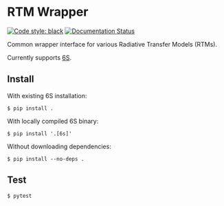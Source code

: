 # RTM Wrapper

[![Code style: black](https://img.shields.io/badge/code%20style-black-black.svg)](https://github.com/psf/black)
[![Documentation Status](https://readthedocs.org/projects/rtm-wrapper/badge/?version=develop)](https://rtm-wrapper.readthedocs.io/en/develop/?badge=develop)

Common wrapper interface for various Radiative Transfer Models (RTMs).

Currently supports [6S](https://salsa.umd.edu/6spage.html).


## Install

With existing 6S installation:
```shell
$ pip install .
```

With locally compiled 6S binary:
```shell
$ pip install '.[6s]'
```

Without downloading dependencies:
```shell
$ pip install --no-deps .
```

## Test
```
$ pytest
```
